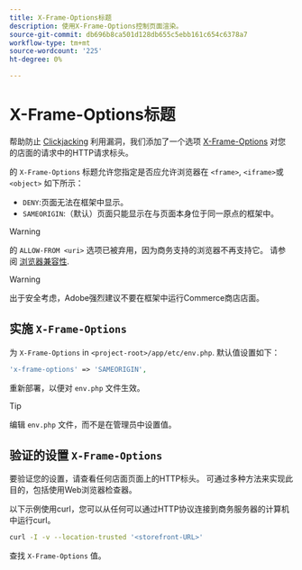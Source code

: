 ```yaml
---
title: X-Frame-Options标题
description: 使用X-Frame-Options控制页面渲染。
source-git-commit: db696b8ca501d128db655c5ebb161c654c6378a7
workflow-type: tm+mt
source-wordcount: '225'
ht-degree: 0%

---
```



# X-Frame-Options标题

帮助防止 [Clickjacking](https://owasp.org/www-community/attacks/Clickjacking) 利用漏洞，我们添加了一个选项 [X-Frame-Options](https://datatracker.ietf.org/doc/html/rfc7034) 对您的店面的请求中的HTTP请求标头。

的 `X-Frame-Options` 标题允许您指定是否应允许浏览器在 `<frame>`, `<iframe>`或 `<object>` 如下所示：

- `DENY`:页面无法在框架中显示。
- `SAMEORIGIN`:（默认）页面只能显示在与页面本身位于同一原点的框架中。

>[!WARNING]
>
>的 `ALLOW-FROM <uri>` 选项已被弃用，因为商务支持的浏览器不再支持它。 请参阅 [浏览器兼容性](https://developer.mozilla.org/en-US/docs/Web/HTTP/Headers/X-Frame-Options#browser_compatibility).

>[!WARNING]
>
>出于安全考虑，Adobe强烈建议不要在框架中运行Commerce商店店面。

## 实施 `X-Frame-Options`

为 `X-Frame-Options` in `<project-root>/app/etc/env.php`. 默认值设置如下：

```php
'x-frame-options' => 'SAMEORIGIN',
```

重新部署，以便对 `env.php` 文件生效。

>[!TIP]
>
>编辑 `env.php` 文件，而不是在管理员中设置值。

## 验证的设置 `X-Frame-Options`

要验证您的设置，请查看任何店面页面上的HTTP标头。 可通过多种方法来实现此目的，包括使用Web浏览器检查器。

以下示例使用curl，您可以从任何可以通过HTTP协议连接到商务服务器的计算机中运行curl。

```bash
curl -I -v --location-trusted '<storefront-URL>'
```

查找 `X-Frame-Options` 值。
